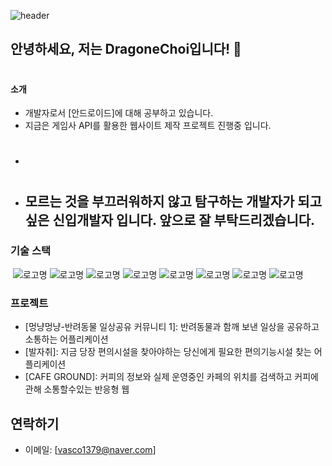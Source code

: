 ![header](https://capsule-render.vercel.app/api?type=wave&color=auto&height=300&section=header&text=DragoneChoi&fontSize=90)
## 안녕하세요, 저는 DragoneChoi입니다! 👋
#
#

#### 소개
- 개발자로서 [안드로이드]에 대해 공부하고 있습니다.
- 지금은 게임사 API를 활용한 웹사이트 제작 프로젝트 진행중 입니다.
- #
- ## 모르는 것을 부끄러워하지 않고 탐구하는 개발자가 되고싶은 신입개발자 입니다. 앞으로 잘 부탁드리겠습니다.


### 기술 스택
![](  )    ![로고명](https://img.shields.io/badge/코틀린-violet.svg?&style=for-the-badge&logo=Kotlin&logoColor=%123456) ![로고명](https://img.shields.io/badge/Android-Green.svg?&style=for-the-badge&logo=Android&logoColor=%123456) ![로고명](https://img.shields.io/badge/JAVA-black.svg?&style=for-the-badge&logo=java&logoColor=%123456) ![로고명](https://img.shields.io/badge/C-yellow.svg?&style=for-the-badge&logo=c&logoColor=%123456) ![로고명](https://img.shields.io/badge/Javascript-pink.svg?&style=for-the-badge&logo=javaScript&logoColor=%123456) ![로고명](https://img.shields.io/badge/PHP-gray.svg?&style=for-the-badge&logo=PHP&logoColor=%123456) ![로고명](https://img.shields.io/badge/HTML-brown.svg?&style=for-the-badge&logo=html5&logoColor=%123456) ![로고명](https://img.shields.io/badge/C++-white.svg?&style=for-the-badge&logo=c++&logoColor=%1125ab)

### 프로젝트
- [멍냥멍냥-반려동물 일상공유 커뮤니티 1]: 반려동물과 함깨 보낸 일상을 공유하고 소통하는 어플리케이션
- [발자취]: 지금 당장 편의시설을 찾아야하는 당신에게 필요한 편의기능시설 찾는 어플리케이션
- [CAFE GROUND]: 커피의 정보와 실제 운영중인 카페의 위치를 검색하고 커피에 관해 소통할수있는 반응형 웹

## 연락하기
- 이메일: [vasco1379@naver.com]


